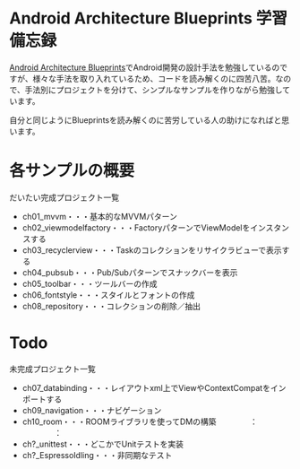 # Android Architecture Blueprints 学習備忘録

[Android Architecture Blueprints](https://github.com/android/architecture-samples)でAndroid開発の設計手法を勉強しているのですが、様々な手法を取り入れているため、コードを読み解くのに四苦八苦。なので、手法別にプロジェクトを分けて、シンプルなサンプルを作りながら勉強しています。

自分と同じようにBlueprintsを読み解くのに苦労している人の助けになればと思います。

# 各サンプルの概要

だいたい完成プロジェクト一覧

- ch01_mvvm・・・基本的なMVVMパターン
- ch02_viewmodelfactory・・・FactoryパターンでViewModelをインスタンスする
- ch03_recyclerview・・・Taskのコレクションをリサイクラビューで表示する
- ch04_pubsub・・・Pub/Subパターンでスナックバーを表示
- ch05_toolbar・・・ツールバーの作成
- ch06_fontstyle・・・スタイルとフォントの作成
- ch08_repository・・・コレクションの削除／抽出

# Todo

未完成プロジェクト一覧

- ch07_databinding・・・レイアウトxml上でViewやContextCompatをインポートする
- ch09_navigation・・・ナビゲーション
- ch10_room・・・ROOMライブラリを使ってDMの構築
　　　　：
　　　　：
- ch?_unittest・・・どこかでUnitテストを実装
- ch?_EspressoIdling・・・非同期なテスト


